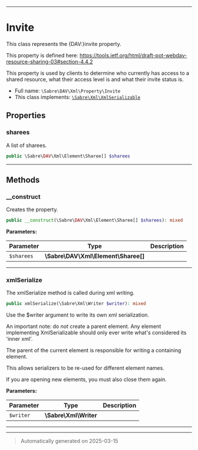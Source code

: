 ***

# Invite

This class represents the {DAV:}invite property.

This property is defined here:
https://tools.ietf.org/html/draft-pot-webdav-resource-sharing-03#section-4.4.2

This property is used by clients to determine who currently has access to
a shared resource, what their access level is and what their invite status
is.

* Full name: `\Sabre\DAV\Xml\Property\Invite`
* This class implements:
[`\Sabre\Xml\XmlSerializable`](../../../Xml/XmlSerializable.md)



## Properties


### sharees

A list of sharees.

```php
public \Sabre\DAV\Xml\Element\Sharee[] $sharees
```






***

## Methods


### __construct

Creates the property.

```php
public __construct(\Sabre\DAV\Xml\Element\Sharee[] $sharees): mixed
```








**Parameters:**

| Parameter | Type | Description |
|-----------|------|-------------|
| `$sharees` | **\Sabre\DAV\Xml\Element\Sharee[]** |  |





***

### xmlSerialize

The xmlSerialize method is called during xml writing.

```php
public xmlSerialize(\Sabre\Xml\Writer $writer): mixed
```

Use the $writer argument to write its own xml serialization.

An important note: do _not_ create a parent element. Any element
implementing XmlSerializable should only ever write what's considered
its 'inner xml'.

The parent of the current element is responsible for writing a
containing element.

This allows serializers to be re-used for different element names.

If you are opening new elements, you must also close them again.






**Parameters:**

| Parameter | Type | Description |
|-----------|------|-------------|
| `$writer` | **\Sabre\Xml\Writer** |  |





***


***
> Automatically generated on 2025-03-15
